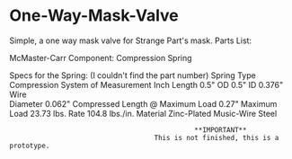 # One-Way-Mask-Valve
Simple, a one way mask valve for Strange Part's mask.
Parts List:

McMaster-Carr Component: Compression Spring

Specs for the Spring: (I couldn't find the part number)
Spring Type	Compression
System of Measurement	Inch
Length	0.5"
OD	0.5"
ID	0.376"
Wire	
Diameter	0.062"
Compressed Length @ Maximum Load	0.27"
Maximum Load	23.73 lbs.
Rate	104.8 lbs./in.
Material	Zinc-Plated Music-Wire Steel
                                                  
                                                  **IMPORTANT**
                                        This is not finished, this is a prototype.
    
